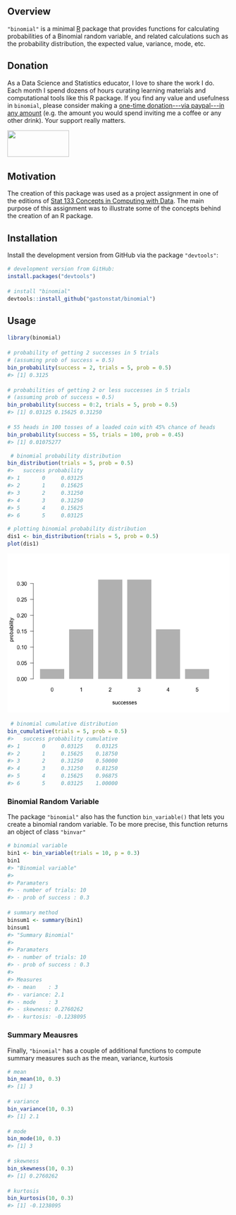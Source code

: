 
<!-- README.md is generated from README.Rmd. Please edit that file -->

## Overview

`"binomial"` is a minimal [R](http://www.r-project.org/) package that
provides functions for calculating probabilities of a Binomial random
variable, and related calculations such as the probability distribution,
the expected value, variance, mode, etc.


## Donation

As a Data Science and Statistics educator, I love to share the work I do. 
Each month I spend dozens of hours curating learning materials and computational
tools like this R package. If you find any value and usefulness in `binomial`, 
please consider making a 
<a href="https://www.paypal.com/donate?business=ZF6U7K5MW25W2&currency_code=USD" target="_blank">one-time donation---via paypal---in any amount</a> 
(e.g. the amount you would spend inviting me a coffee or any other drink). 
Your support really matters.

<a href="https://www.paypal.com/donate?business=ZF6U7K5MW25W2&currency_code=USD" target="_blank"><img src="https://www.gastonsanchez.com/images/donate.png" width="140" height="60"/></a>


## Motivation

The creation of this package was used as a project assignment in one of
the editions of [Stat 133 Concepts in Computing with
Data](https://github.com/ucb-stat133). The main purpose of this
assignment was to illustrate some of the concepts behind the creation of
an R package.

## Installation

Install the development version from GitHub via the package
`"devtools"`:

``` r
# development version from GitHub:
install.packages("devtools") 

# install "binomial"
devtools::install_github("gastonstat/binomial")
```

## Usage

``` r
library(binomial)

# probability of getting 2 successes in 5 trials
# (assuming prob of success = 0.5)
bin_probability(success = 2, trials = 5, prob = 0.5)
#> [1] 0.3125

# probabilities of getting 2 or less successes in 5 trials
# (assuming prob of success = 0.5)
bin_probability(success = 0:2, trials = 5, prob = 0.5)
#> [1] 0.03125 0.15625 0.31250

# 55 heads in 100 tosses of a loaded coin with 45% chance of heads
bin_probability(success = 55, trials = 100, prob = 0.45)
#> [1] 0.01075277
```

``` r
 # binomial probability distribution
bin_distribution(trials = 5, prob = 0.5)
#>   success probability
#> 1       0     0.03125
#> 2       1     0.15625
#> 3       2     0.31250
#> 4       3     0.31250
#> 5       4     0.15625
#> 6       5     0.03125
```

``` r
# plotting binomial probability distribution
dis1 <- bin_distribution(trials = 5, prob = 0.5)
plot(dis1)
```

![](README-unnamed-chunk-4-1.png)<!-- -->

``` r
 # binomial cumulative distribution
bin_cumulative(trials = 5, prob = 0.5)
#>   success probability cumulative
#> 1       0     0.03125    0.03125
#> 2       1     0.15625    0.18750
#> 3       2     0.31250    0.50000
#> 4       3     0.31250    0.81250
#> 5       4     0.15625    0.96875
#> 6       5     0.03125    1.00000
```

### Binomial Random Variable

The package `"binomial"` also has the function `bin_variable()` that
lets you create a binomial random variable. To be more precise, this
function returns an object of class `"binvar"`

``` r
# binomial variable
bin1 <- bin_variable(trials = 10, p = 0.3)
bin1
#> "Binomial variable"
#> 
#> Paramaters 
#> - number of trials: 10 
#> - prob of success : 0.3

# summary method
binsum1 <- summary(bin1)
binsum1
#> "Summary Binomial"
#> 
#> Paramaters 
#> - number of trials: 10 
#> - prob of success : 0.3 
#> 
#> Measures 
#> - mean    : 3 
#> - variance: 2.1 
#> - mode    : 3 
#> - skewness: 0.2760262 
#> - kurtosis: -0.1238095
```

### Summary Meausres

Finally, `"binomial"` has a couple of additional functions to compute
summary measures such as the mean, variance, kurtosis

``` r
# mean
bin_mean(10, 0.3)
#> [1] 3

# variance
bin_variance(10, 0.3)
#> [1] 2.1

# mode
bin_mode(10, 0.3)
#> [1] 3

# skewness
bin_skewness(10, 0.3)
#> [1] 0.2760262

# kurtosis
bin_kurtosis(10, 0.3)
#> [1] -0.1238095
```
